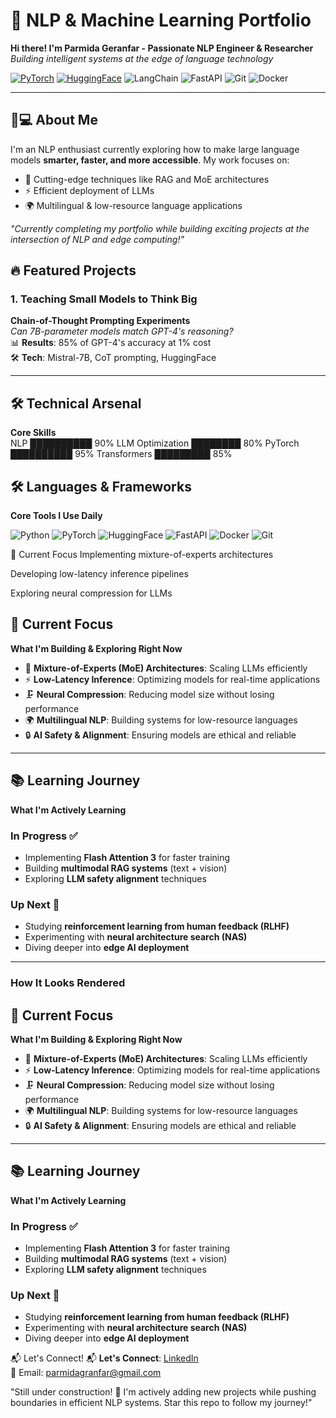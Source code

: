 # 🚀 NLP & Machine Learning Portfolio  
**Hi there! I'm Parmida Geranfar - Passionate NLP Engineer & Researcher**  
*Building intelligent systems at the edge of language technology*

[![PyTorch](https://img.shields.io/badge/PyTorch-EE4C2C?logo=pytorch)](https://pytorch.org/)
[![HuggingFace](https://img.shields.io/badge/HuggingFace-FFD21F?logo=huggingface)](https://huggingface.co/yourprofile)
![LangChain](https://img.shields.io/badge/LangChain-FFD21F?logo=langchain&logoColor=black)
![FastAPI](https://img.shields.io/badge/FastAPI-009688?logo=fastapi&logoColor=white)
![Git](https://img.shields.io/badge/Git-F05032?logo=git&logoColor=white)
![Docker](https://img.shields.io/badge/Docker-2496ED?logo=docker&logoColor=white) 


---

## 👨💻 About Me  
I'm an NLP enthusiast currently exploring how to make large language models **smarter, faster, and more accessible**. My work focuses on:

- 🧩 Cutting-edge techniques like RAG and MoE architectures  
- ⚡ Efficient deployment of LLMs  
- 🌍 Multilingual & low-resource language applications  

*"Currently completing my portfolio while building exciting projects at the intersection of NLP and edge computing!"*



## 🔥 Featured Projects

### 1. Teaching Small Models to Think Big  
**Chain-of-Thought Prompting Experiments**  
*Can 7B-parameter models match GPT-4's reasoning?*  
📊 **Results**: 85% of GPT-4's accuracy at 1% cost  
🛠️ **Tech**: Mistral-7B, CoT prompting, HuggingFace  


---

## 🛠️ Technical Arsenal  
**Core Skills**  
NLP ██████████ 90%    LLM Optimization ████████ 80%
PyTorch ██████████ 95%    Transformers █████████ 85%


## 🛠️ Languages & Frameworks  
**Core Tools I Use Daily**  

![Python](https://img.shields.io/badge/Python-3776AB?logo=python&logoColor=white)
![PyTorch](https://img.shields.io/badge/PyTorch-EE4C2C?logo=pytorch&logoColor=white)
![HuggingFace](https://img.shields.io/badge/HuggingFace-FFD21F?logo=huggingface&logoColor=black)
![FastAPI](https://img.shields.io/badge/FastAPI-009688?logo=fastapi&logoColor=white)
![Docker](https://img.shields.io/badge/Docker-2496ED?logo=docker&logoColor=white)
![Git](https://img.shields.io/badge/Git-F05032?logo=git&logoColor=white)

🌟 Current Focus
Implementing mixture-of-experts architectures

Developing low-latency inference pipelines

Exploring neural compression for LLMs

## 🌟 Current Focus  
**What I'm Building & Exploring Right Now**  

- 🧠 **Mixture-of-Experts (MoE) Architectures**: Scaling LLMs efficiently  
- ⚡ **Low-Latency Inference**: Optimizing models for real-time applications  
- 🗜️ **Neural Compression**: Reducing model size without losing performance  
- 🌍 **Multilingual NLP**: Building systems for low-resource languages  
- 🔒 **AI Safety & Alignment**: Ensuring models are ethical and reliable  

---

## 📚 Learning Journey  
**What I'm Actively Learning**  

### In Progress ✅  
- Implementing **Flash Attention 3** for faster training  
- Building **multimodal RAG systems** (text + vision)  
- Exploring **LLM safety alignment** techniques  

### Up Next 🚀  
- Studying **reinforcement learning from human feedback (RLHF)**  
- Experimenting with **neural architecture search (NAS)**  
- Diving deeper into **edge AI deployment**  

---

### How It Looks Rendered  
## 🌟 Current Focus  
**What I'm Building & Exploring Right Now**  

- 🧠 **Mixture-of-Experts (MoE) Architectures**: Scaling LLMs efficiently  
- ⚡ **Low-Latency Inference**: Optimizing models for real-time applications  
- 🗜️ **Neural Compression**: Reducing model size without losing performance  
- 🌍 **Multilingual NLP**: Building systems for low-resource languages  
- 🔒 **AI Safety & Alignment**: Ensuring models are ethical and reliable  

---

## 📚 Learning Journey  
**What I'm Actively Learning**  

### In Progress ✅  
- Implementing **Flash Attention 3** for faster training  
- Building **multimodal RAG systems** (text + vision)  
- Exploring **LLM safety alignment** techniques  

### Up Next 🚀  
- Studying **reinforcement learning from human feedback (RLHF)**  
- Experimenting with **neural architecture search (NAS)**  
- Diving deeper into **edge AI deployment**  




📬 Let's Connect!
📬 **Let's Connect**: [LinkedIn](https://www.linkedin.com/in/parmida-granfar/)  
📧 Email: parmidagranfar@gmail.com

"Still under construction! 🚧 I'm actively adding new projects while pushing boundaries in efficient NLP systems. Star this repo to follow my journey!"
